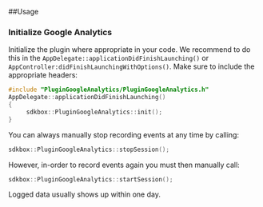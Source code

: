 ##Usage
### Initialize Google Analytics
Initialize the plugin where appropriate in your code. We recommend to do this in the `AppDelegate::applicationDidFinishLaunching()` or `AppController:didFinishLaunchingWithOptions()`. Make sure to include the appropriate headers:
```cpp
#include "PluginGoogleAnalytics/PluginGoogleAnalytics.h"
AppDelegate::applicationDidFinishLaunching()
{
     sdkbox::PluginGoogleAnalytics::init();
}
```

You can always manually stop recording events at any time by calling:
```cpp
sdkbox::PluginGoogleAnalytics::stopSession();
```

However, in-order to record events again you must then manually call:
```cpp
sdkbox::PluginGoogleAnalytics::startSession();
```

Logged data usually shows up within one day.
